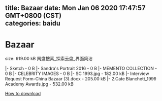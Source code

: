 
title: Bazaar
date: Mon Jan 06 2020 17:47:57 GMT+0800 (CST)    
categories: baidu
---

# Bazaar
size: 919.00 kB
 网盘搜索_探索云盘_界面简洁
 
|- Sketch - 0 B
|- Sandra's Portrait 2016 - 0 B
|- MEMENTO COLLECTION - 0 B
|- CELEBRITY IMAGES - 0 B
|- SC 1993.jpg - 182.00 kB
|- Interview Request Form-China  Bazaar (3).docx - 205.00 kB
|- 2.Cate Blanchett_1999 Academy Awards.jpg - 532.00 kB

[How to download](https://bpcam.bemobtrk.com/go/2ceec3aa-1ca2-46d6-b9ff-aaa5c184517c?jno=5360)